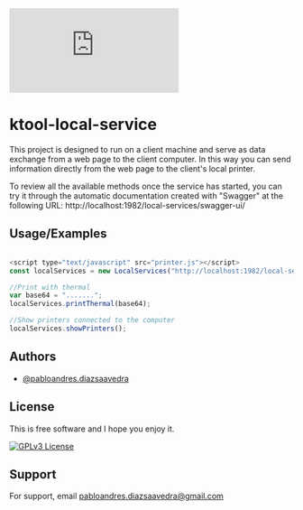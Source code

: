 
![Logo](https://www.kanopus.cl/admin/javax.faces.resource/images/logo-gray.png.xhtml?ln=paradise-layout)


# ktool-local-service

This project is designed to run on a client machine and serve as data exchange from a web page to the client computer. In this way you can send information directly from the web page to the client's local printer.

To review all the available methods once the service has started, you can try it through the automatic documentation created with "Swagger" at the following URL:
http://localhost:1982/local-services/swagger-ui/

## Usage/Examples

```javascript

<script type="text/javascript" src="printer.js"></script>
const localServices = new LocalServices("http://localhost:1982/local-services");

//Print with thermal
var base64 = ".......";
localServices.printThermal(base64);

//Show printers connected to the computer
localServices.showPrinters();
```


## Authors

- [@pabloandres.diazsaavedra](https://www.linkedin.com/in/pablo-diaz-saavedra-4b7b0522/)


## License

This is free software and I hope you enjoy it.

[![GPLv3 License](https://img.shields.io/badge/License-GPL%20v3-yellow.svg)](https://opensource.org/licenses/)





## Support

For support, email pabloandres.diazsaavedra@gmail.com

